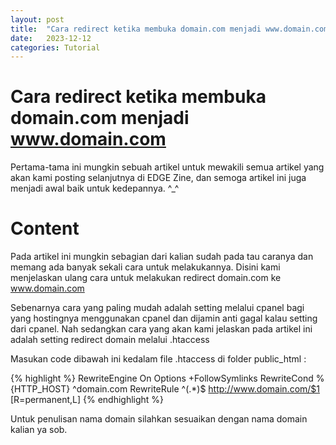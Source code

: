 ```yaml
---
layout: post
title:  "Cara redirect ketika membuka domain.com menjadi www.domain.com"
date:   2023-12-12
categories: Tutorial
---
```


# Cara redirect ketika membuka domain.com menjadi www.domain.com

Pertama-tama ini mungkin sebuah artikel untuk mewakili semua artikel
yang akan kami posting selanjutnya di EDGE Zine, dan semoga artikel ini
juga menjadi awal baik untuk kedepannya. ^_^

# Content

Pada artikel ini mungkin sebagian dari kalian sudah pada tau caranya
dan memang ada banyak sekali cara untuk melakukannya. Disini kami
menjelaskan ulang cara untuk melakukan redirect domain.com ke www.domain.com

Sebenarnya cara yang paling mudah adalah setting melalui cpanel bagi yang
hostingnya menggunakan cpanel dan dijamin anti gagal kalau setting dari cpanel.
Nah sedangkan cara yang akan kami jelaskan pada artikel ini adalah setting redirect
domain melalui .htaccess

Masukan code dibawah ini kedalam file .htaccess di folder public_html :

{% highlight %}
RewriteEngine On
Options +FollowSymlinks
RewriteCond %{HTTP_HOST} ^domain\.com
RewriteRule ^(.*)$ http://www.domain.com/$1 [R=permanent,L]
{% endhighlight %}

Untuk penulisan nama domain silahkan sesuaikan dengan nama domain kalian ya sob.
